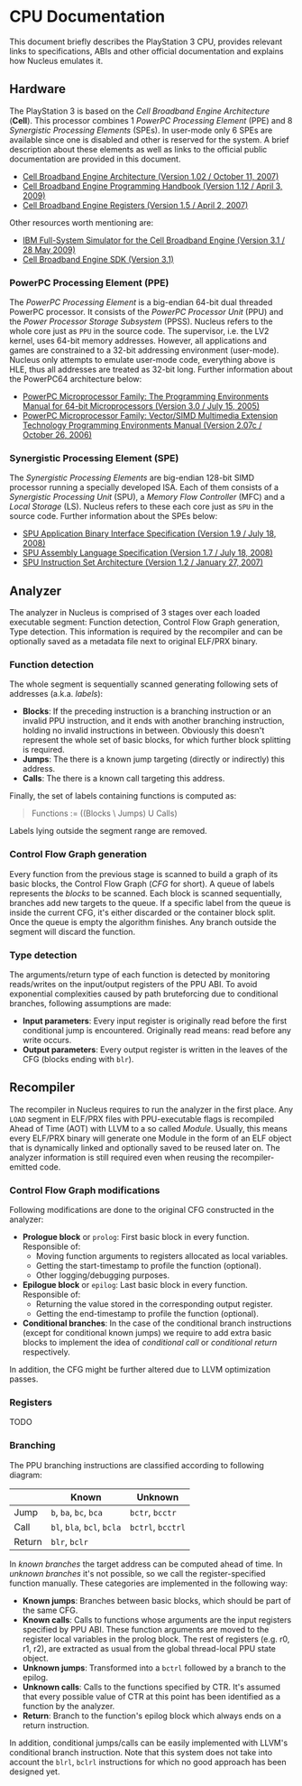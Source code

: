 CPU Documentation
=================

This document briefly describes the PlayStation 3 CPU, provides relevant links to specifications, ABIs and other official documentation and explains how Nucleus emulates it.

## Hardware
The PlayStation 3 is based on the *Cell Broadband Engine Architecture* (**Cell**). This processor combines 1 *PowerPC Processing Element* (PPE) and 8 *Synergistic Processing Elements* (SPEs). In user-mode only 6 SPEs are available since one is disabled and other is reserved for the system. A brief description about these elements as well as links to the official public documentation are provided in this document.

* [Cell Broadband Engine Architecture (Version 1.02 / October 11, 2007)](https://www-01.ibm.com/chips/techlib/techlib.nsf/techdocs/1AEEE1270EA2776387257060006E61BA/$file/CBEA_v1.02_11Oct2007_pub.pdf)
* [Cell Broadband Engine Programming Handbook (Version 1.12 / April 3, 2009)](https://www-01.ibm.com/chips/techlib/techlib.nsf/techdocs/7A77CCDF14FE70D5852575CA0074E8ED/$file/CellBE_Handbook_v1.12_3Apr09_pub.pdf)
* [Cell Broadband Engine Registers (Version 1.5 / April 2, 2007)](http://cell.scei.co.jp/pdf/CBE_Public_Registers_v15.pdf)

Other resources worth mentioning are:

* [IBM Full-System Simulator for the Cell Broadband Engine (Version 3.1 / 28 May 2009)](http://www.ibm.com/developerworks/)
* [Cell Broadband Engine SDK (Version 3.1)](http://www.ps3devwiki.com/ps3/Cell_Programming_IBM)

### PowerPC Processing Element (PPE)
The *PowerPC Processing Element* is a big-endian 64-bit dual threaded PowerPC processor. It consists of the *PowerPC Processor Unit* (PPU) and the *Power Processor Storage Subsystem* (PPSS). Nucleus refers to the whole core just as `PPU` in the source code. The supervisor, i.e. the LV2 kernel, uses 64-bit memory addresses. However, all applications and games are constrained to a 32-bit addressing environment (user-mode). Nucleus only attempts to emulate user-mode code, everything above is HLE, thus all addresses are treated as 32-bit long. Further information about the PowerPC64 architecture below:

* [PowerPC Microprocessor Family: The Programming Environments Manual for 64-bit Microprocessors (Version 3.0 / July 15, 2005)](https://www-01.ibm.com/chips/techlib/techlib.nsf/techdocs/F7E732FF811F783187256FDD004D3797/$file/pem_64bit_v3.0.2005jul15.pdf)
* [PowerPC Microprocessor Family: Vector/SIMD Multimedia Extension Technology Programming Environments Manual (Version 2.07c / October 26, 2006)](https://www-01.ibm.com/chips/techlib/techlib.nsf/techdocs/C40E4C6133B31EE8872570B500791108/$file/vector_simd_pem_v_2.07c_26Oct2006_cell.pdf)

### Synergistic Processing Element (SPE)
The *Synergistic Processing Elements* are big-endian 128-bit SIMD processor running a specially developed ISA. Each of them consists of a *Synergistic Processing Unit* (SPU), a *Memory Flow Controller* (MFC) and a *Local Storage* (LS). Nucleus refers to these each core just as `SPU` in the source code. Further information about the SPEs below:

* [SPU Application Binary Interface Specification (Version 1.9 / July 18, 2008)](https://www-01.ibm.com/chips/techlib/techlib.nsf/techdocs/02E544E65760B0BF87257060006F8F20/$file/SPU_ABI-Specification_1.9.pdf)
* [SPU Assembly Language Specification (Version 1.7 / July 18, 2008)](https://www-01.ibm.com/chips/techlib/techlib.nsf/techdocs/EFA2B196893B550787257060006FC9FB/$file/SPU_Assembly_Language_Specification_1.7.pdf)
* [SPU Instruction Set Architecture (Version 1.2 / January 27, 2007)](http://cell.scei.co.jp/pdf/SPU_ISA_v12.pdf)


## Analyzer
The analyzer in Nucleus is comprised of 3 stages over each loaded executable segment: Function detection, Control Flow Graph generation, Type detection. This information is required by the recompiler and can be optionally saved as a metadata file next to original ELF/PRX binary.

### Function detection
The whole segment is sequentially scanned generating following sets of addresses (a.k.a. *labels*):

* __Blocks__: If the preceding instruction is a branching instruction or an invalid PPU instruction, and it ends with another branching instruction, holding no invalid instructions in between. Obviously this doesn't represent the whole set of basic blocks, for which further block splitting is required.
* __Jumps__: The there is a known jump targeting (directly or indirectly) this address.
* __Calls__: The there is a known call targeting this address.

Finally, the set of labels containing functions is computed as:

> Functions := ((Blocks \ Jumps) U Calls)

Labels lying outside the segment range are removed.

### Control Flow Graph generation
Every function from the previous stage is scanned to build a graph of its basic blocks, the Control Flow Graph (*CFG* for short). A queue of labels represents the *blocks* to be scanned. Each block is scanned sequentially, branches add new targets to the queue. If a specific label from the queue is inside the current CFG, it's either discarded or the container block split. Once the queue is empty the algorithm finishes. Any branch outside the segment will discard the function.

### Type detection
The arguments/return type of each function is detected by monitoring reads/writes on the input/output registers of the PPU ABI. To avoid exponential complexities caused by path bruteforcing due to conditional branches, following assumptions are made:

* __Input parameters__: Every input register is originally read before the first conditional jump is encountered. Originally read means: read before any write occurs.
* __Output parameters__: Every output register is written in the leaves of the CFG (blocks ending with `blr`).


## Recompiler
The recompiler in Nucleus requires to run the analyzer in the first place. Any `LOAD` segment in ELF/PRX files with PPU-executable flags is recompiled Ahead of Time (AOT) with LLVM to a so called *Module*. Usually, this means every ELF/PRX binary will generate one Module in the form of an ELF object that is dynamically linked and optionally saved to be reused later on. The analyzer information is still required even when reusing the recompiler-emitted code.

### Control Flow Graph modifications
Following modifications are done to the original CFG constructed in the analyzer:

* __Prologue block__ or `prolog`: First basic block in every function. Responsible of:
    - Moving function arguments to registers allocated as local variables.
    - Getting the start-timestamp to profile the function (optional).
    - Other logging/debugging purposes.
* __Epilogue block__ or `epilog`: Last basic block in every function. Responsible of:
    - Returning the value stored in the corresponding output register.
    - Getting the end-timestamp to profile the function (optional).
* __Conditional branches__: In the case of the conditional branch instructions (except for conditional known jumps) we require to add extra basic blocks to implement the idea of *conditional call* or *conditional return* respectively.

In addition, the CFG might be further altered due to LLVM optimization passes.

### Registers
TODO

### Branching
The PPU branching instructions are classified according to following diagram:

|        | Known                      | Unknown           |
|--------|----------------------------|-------------------|
| Jump   | `b`, `ba`, `bc`, `bca`     | `bctr`, `bcctr`   |
| Call   | `bl`, `bla`, `bcl`, `bcla` | `bctrl`, `bcctrl` |
| Return | `blr`, `bclr`              |                   |

In *known branches* the target address can be computed ahead of time. In *unknown branches* it's not possible, so we call the register-specified function manually. These categories are implemented in the following way:

* __Known jumps__: Branches between basic blocks, which should be part of the same CFG.
* __Known calls__: Calls to functions whose arguments are the input registers specified by PPU ABI. These function arguments are moved to the register local variables in the prolog block. The rest of registers (e.g. r0, r1, r2), are extracted as usual from the global thread-local PPU state object.
* __Unknown jumps__: Transformed into a `bctrl` followed by a branch to the epilog.
* __Unknown calls__: Calls to the functions specified by CTR. It's assumed that every possible value of CTR at this point has been identified as a function by the analyzer.
* __Return__: Branch to the function's epilog block which always ends on a return instruction.

In addition, conditional jumps/calls can be easily implemented with LLVM's conditional branch instruction. Note that this system does not take into account the `blrl`, `bclrl` instructions for which no good approach has been designed yet.
